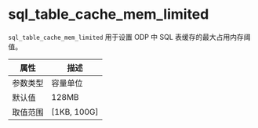 # sql_table_cache_mem_limited

`sql_table_cache_mem_limited` 用于设置 ODP 中 SQL 表缓存的最大占用内存阈值。

|  属性    | 描述     |
|----------|---------|
| 参数类型 | 容量单位        |
| 默认值   | 128MB    |
| 取值范围 | [1KB, 100G]  |
